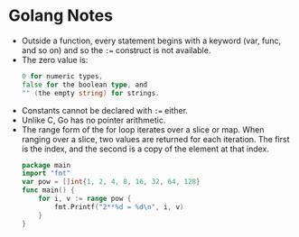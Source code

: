 # Golang Notes

- Outside a function, every statement begins with a keyword (var, func, and so on) and so the `:=` construct is not available.
- The zero value is:
	```go
	0 for numeric types,
	false for the boolean type, and
	"" (the empty string) for strings.
	```
- Constants cannot be declared with `:=` either.
- Unlike C, Go has no pointer arithmetic.
-  The range form of the for loop iterates over a slice or map. When ranging over a slice, two values are returned for each iteration. The first is the index, and the second is a copy of the element at that index.
	```go
	package main
	import "fmt"
	var pow = []int{1, 2, 4, 8, 16, 32, 64, 128}
	func main() {
		for i, v := range pow {
			fmt.Printf("2**%d = %d\n", i, v)
		}
	}
	```



